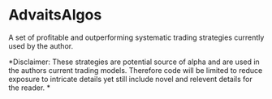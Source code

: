 # AdvaitsAlgos
A set of profitable and outperforming systematic trading strategies currently used by the author.  

*Disclaimer: These strategies are potential source of alpha and are used in the authors current trading models. Therefore code will be limited to reduce exposure to intricate details yet still include novel and relevent details for the reader. *

